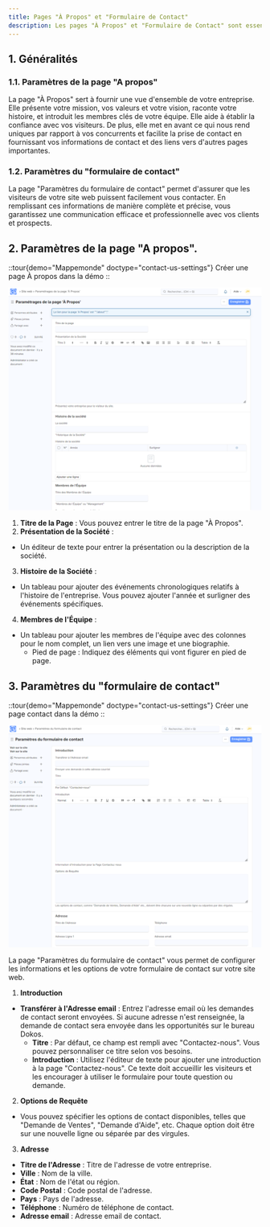 ```yaml
---
title: Pages "À Propos" et "Formulaire de Contact"
description: Les pages "À Propos" et "Formulaire de Contact" sont essentielles pour établir une communication efficace avec les visiteurs de votre site web. La page "À Propos" offre une présentation complète de votre entreprise, incluant sa mission, son histoire, et son équipe. La page "Formulaire de Contact" permet aux utilisateurs de vous contacter facilement en fournissant des informations de contact claires.
---
```


## 1. Généralités

### 1.1. Paramètres de la page "A propos"

La page "À Propos"  sert à fournir une vue d'ensemble de votre entreprise. Elle présente votre mission, vos valeurs et votre vision, raconte votre histoire, et introduit les membres clés de votre équipe. Elle aide à établir la confiance avec vos visiteurs. De plus, elle met en avant ce qui nous rend uniques par rapport à vos concurrents et facilite la prise de contact en fournissant vos informations de contact et des liens vers d'autres pages importantes.

### 1.2. Paramètres du "formulaire de contact"

La page "Paramètres du formulaire de contact" permet d'assurer que les visiteurs de votre site web puissent facilement vous contacter. En remplissant ces informations de manière complète et précise, vous garantissez une communication efficace et professionnelle avec vos clients et prospects.

## 2. Paramètres de la page "A propos".

::tour{demo="Mappemonde" doctype="contact-us-settings"}
Créer une page À propos dans la démo
::


![Cette image permet de visualiser le formulaire : À propos.](/About.png)

1. **Titre de la Page** : Vous pouvez entrer le titre de la page "À Propos".
2. **Présentation de la Société** :
* Un éditeur de texte pour entrer la présentation ou la description de la société.
3. **Histoire de la Société** :
* Un tableau pour ajouter des événements chronologiques relatifs à l'histoire de l'entreprise. Vous pouvez ajouter l'année et surligner des événements spécifiques.
4. **Membres de l'Équipe** :
* Un tableau pour ajouter les membres de l'équipe avec des colonnes pour le nom complet, un lien vers une image et une biographie.
   * Pied de page : Indiquez des éléments qui vont figurer en pied de page.

## 3. Paramètres du "formulaire de contact"

::tour{demo="Mappemonde" doctype="contact-us-settings"}
Créer une page contact dans la démo
::

![Cette image permet de visualiser le formulaire : Contact.](/Formulaire%20contact.png)

La page "Paramètres du formulaire de contact" vous permet de configurer les informations et les options de votre formulaire de contact sur votre site web.

1. **Introduction**
* **Transférer à l'Adresse email** : Entrez l'adresse email où les demandes de contact seront envoyées. Si aucune adresse n'est renseignée, la demande de contact sera envoyée dans les opportunités sur le bureau Dokos.
   * **Titre** : Par défaut, ce champ est rempli avec "Contactez-nous". Vous pouvez personnaliser ce titre selon vos besoins.
   * **Introduction** : Utilisez l'éditeur de texte pour ajouter une introduction à la page "Contactez-nous". Ce texte doit accueillir les visiteurs et les encourager à utiliser le formulaire pour toute question ou demande.
2. **Options de Requête**
* Vous pouvez spécifier les options de contact disponibles, telles que "Demande de Ventes", "Demande d'Aide", etc. Chaque option doit être sur une nouvelle ligne ou séparée par des virgules.
3. **Adresse**
  * **Titre de l'Adresse** : Titre de l'adresse de votre entreprise.
   * **Ville** : Nom de la ville.
   * **État** : Nom de l'état ou région.
   * **Code Postal** : Code postal de l'adresse.
   * **Pays** : Pays de l'adresse.
   * **Téléphone** : Numéro de téléphone de contact.
   * **Adresse email** : Adresse email de contact.
